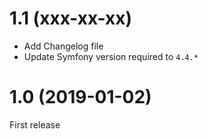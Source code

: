 # 1.1 (xxx-xx-xx)

* Add Changelog file
* Update Symfony version required to `4.4.*`

# 1.0 (2019-01-02)

First release